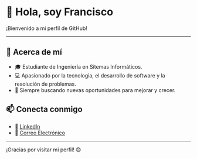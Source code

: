 # 👋 Hola, soy Francisco

¡Bienvenido a mi perfil de GitHub!

---

## 🚀 Acerca de mí

- 🎓 Estudiante de Ingeniería en Sitemas Informáticos.  
- 💻 Apasionado por la tecnologia, el desarrollo de software y la resolución de problemas.  
- 🎯 Siempre buscando nuevas oportunidades para mejorar y crecer.  

## 📫 Conecta conmigo

- 💼 [LinkedIn](www.linkedin.com/in/francisco-rucci-607468257)  
- 📧 [Correo Electrónico](franrucci01@gmail.com)  

---

¡Gracias por visitar mi perfil! 😊
